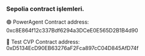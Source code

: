 ### Sepolia contract işlemleri.

🟢 PowerAgent Contract address: 0xc8E864f12c337Bdf6294a3DCeE0E565D2B1B4d90

 



🔴 Test CVP Contract address: 0xD5134EcD90EB63276aF2Fca897cC04D845AfD74f
